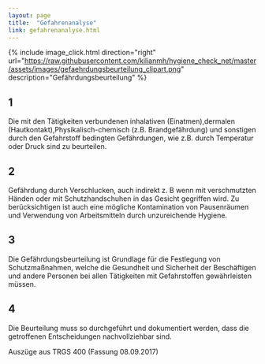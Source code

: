 ```yaml
---
layout: page
title:  "Gefahrenanalyse"
link: gefahrenanalyse.html
---
```


{% include image_click.html direction="right" url="https://raw.githubusercontent.com/kilianmh/hygiene_check_net/master/assets/images/gefaehrdungsbeurteilung_clipart.png" description="Gef&auml;hrdungsbeurteilung" %}


## 1
Die mit den Tätigkeiten verbundenen inhalativen (Einatmen),dermalen (Hautkontakt),Physikalisch-chemisch (z.B. Brandgefährdung) und sonstigen durch den Gefahrstoff bedingten Gefährdungen, wie z.B. durch Temperatur oder Druck sind zu beurteilen.

## 2
Gefährdung durch Verschlucken, auch indirekt z. B wenn mit verschmutzten Händen oder mit Schutzhandschuhen in das Gesicht gegriffen wird. Zu berücksichtigen ist auch eine mögliche Kontamination von Pausenräumen und Verwendung von Arbeitsmitteln durch unzureichende Hygiene.

## 3
Die Gefährdungsbeurteilung ist Grundlage für die Festlegung von Schutzmaßnahmen, welche die Gesundheit und Sicherheit der Beschäftigen und andere Personen bei allen Tätigkeiten mit Gefahrstoffen gewährleisten müssen.

## 4
Die Beurteilung muss so durchgeführt und dokumentiert werden, dass die getroffenen Entscheidungen nachvollziehbar sind.

Auszüge aus TRGS 400 (Fassung 08.09.2017)

